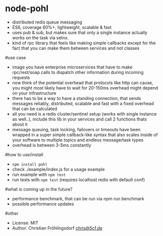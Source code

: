 # node-pohl
- distributed redis queue messaging
- ES6, coverage 60%+, lightweight, scalable & fast
- uses pub & sub, but makes sure that only a single instance actually works on the task via setnx.
- kind of rpc library that feels like making simple callbacks except for the fact that you can make them between services and not classes

#use case
- image you have enterprise microservices that have to make rpc/rest/soap calls to dispatch other information during incoming requests
- now think of the potential overhead that protocols like http can cause, you might most likely have to wait for 20-150ms overhead might depend on your infrastructure
- there has to be a way to have a standing connection, that sends messages reliably, distributed, scalable and fast with a fixed overhead that can be calculated
- all you need is a redis cluster/sentinel setup (works with single instance as well..), include this lib in your services and call 2 functions thats about it
- message queuing, task locking, failovers or timeouts have been wrapped in a super simple callback-like syntax that also scales inside of your software to multiple topics and endless message/task types
- overhead is between 3-5ms constantly

#how to use/install
- `npm install pohl`
- check ./example/index.js for a usage example
- run example with `npm test`
- run tests with `npm test` (requires localhost redis with default conf)

#what is coming up in the future?
- performance benchmark, that can be run via npm run benchmark
- possible performance updates

#other
- License: MIT
- Author: Christian Fröhlingsdorf <chris@5cf.de>